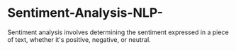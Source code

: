 # Sentiment-Analysis-NLP-
 Sentiment analysis involves determining the sentiment expressed in a piece of text, whether it's positive, negative, or neutral.
